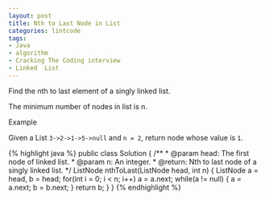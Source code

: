 ```yaml
---
layout: post
title: Nth to Last Node in List
categories: lintcode
tags:
- Java
- algorithm
- Cracking The Coding interview
- Linked  List
---
```


Find the nth to last element of a singly linked list. 

The minimum number of nodes in list is n.

Example

Given a List  `3->2->1->5->null` and `n = 2`, return node  whose value is `1`.

{% highlight java %}
public class Solution {
    /**
     * @param head: The first node of linked list.
     * @param n: An integer.
     * @return: Nth to last node of a singly linked list. 
     */
    ListNode nthToLast(ListNode head, int n) {
        ListNode a = head, b = head;
        for(int i = 0; i < n; i++)
            a = a.next;
        while(a != null) {
            a = a.next;
            b = b.next;
        }
        return b;
    }
}
{% endhighlight %}


